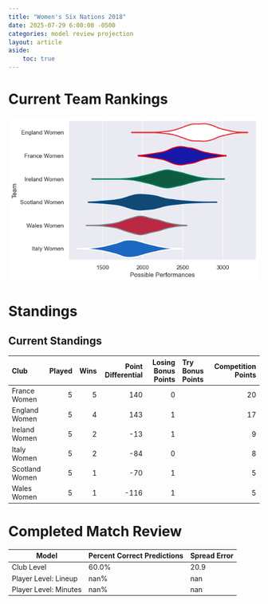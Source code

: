 ```yaml
---  
title: "Women's Six Nations 2018"  
date: 2025-07-29 6:00:00 -0500  
categories: model review projection  
layout: article  
aside:  
    toc: true  
---
```

# Current Team Rankings


![Club Rankings](plots/rankings_Womens_Six_Nations_2018.png)
# Standings

## Current Standings


| Club           |   Played |   Wins |   Point Differential |   Losing Bonus Points | Try Bonus Points   |   Competition Points |
|:---------------|---------:|-------:|---------------------:|----------------------:|:-------------------|---------------------:|
| France Women   |        5 |      5 |                  140 |                     0 |                    |                   20 |
| England Women  |        5 |      4 |                  143 |                     1 |                    |                   17 |
| Ireland Women  |        5 |      2 |                  -13 |                     1 |                    |                    9 |
| Italy Women    |        5 |      2 |                  -84 |                     0 |                    |                    8 |
| Scotland Women |        5 |      1 |                  -70 |                     1 |                    |                    5 |
| Wales Women    |        5 |      1 |                 -116 |                     1 |                    |                    5 |



# Completed Match Review


| Model | Percent Correct Predictions | Spread Error |
| ------ | ------ | ------ |
| Club Level | 60.0% | 20.9 |
| Player Level: Lineup | nan% | nan |
| Player Level: Minutes | nan% | nan |

